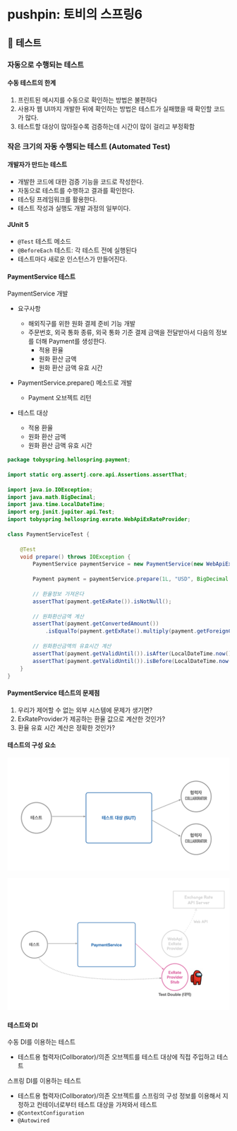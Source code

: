 # pushpin: 토비의 스프링6
## :seedling: 테스트

### 자동으로 수행되는 테스트
#### 수동 테스트의 한계
1. 프린트된 메시지를 수동으로 확인하는 방법은 불편하다
2. 사용자 웹 UI까지 개발한 뒤에 확인하는 방법은 테스트가 실패했을 때 확인할 코드가 많다.
3. 테스트할 대상이 많아질수록 검증하는데 시간이 많이 걸리고 부정확함

### 작은 크기의 자동 수행되는 테스트 (Automated Test)
#### 개발자가 만드는 테스트
- 개발한 코드에 대한 검증 기능을 코드로 작성한다.
- 자동으로 테스트를 수행하고 결과를 확인한다.
- 테스팅 프레임워크를 활용한다.
- 테스트 작성과 실행도 개발 과정의 일부이다.

#### JUnit 5
- `@Test` 테스트 메소드
- `@BeforeEach` 테스트: 각 테스트 전에 실행된다
- 테스트마다 새로운 인스턴스가 만들어진다.

#### PaymentService 테스트
PaymentService 개발
- 요구사항
  - 해외직구를 위한 원화 결제 준비 기능 개발
  - 주문번호, 외국 통화 종류, 외국 통화 기준 결제 금액을 전달받아서 다음의 정보를 더해 Payment를 생성한다.
    - 적용 환율 
    - 원화 환산 금액
    - 원화 환산 금액 유효 시간
- PaymentService.prepare() 메소드로 개발
  - Payment 오브젝트 리턴

- 테스트 대상
  - 적용 환율
  - 원화 환산 금액
  - 원화 환산 금액 유효 시간 

```java
package tobyspring.hellospring.payment;

import static org.assertj.core.api.Assertions.assertThat;

import java.io.IOException;
import java.math.BigDecimal;
import java.time.LocalDateTime;
import org.junit.jupiter.api.Test;
import tobyspring.hellospring.exrate.WebApiExRateProvider;

class PaymentServiceTest {

    @Test
    void prepare() throws IOException {
        PaymentService paymentService = new PaymentService(new WebApiExRateProvider());

        Payment payment = paymentService.prepare(1L, "USD", BigDecimal.TEN);

        // 환율정보 가져온다
        assertThat(payment.getExRate()).isNotNull();

        // 원화환산금액 계산
        assertThat(payment.getConvertedAmount())
            .isEqualTo(payment.getExRate().multiply(payment.getForeignCurrencyAmount()));

        // 원화환산금액의 유효시간 계산
        assertThat(payment.getValidUntil()).isAfter(LocalDateTime.now());
        assertThat(payment.getValidUntil()).isBefore(LocalDateTime.now().plusMinutes(30));
    }
}
```

#### PaymentService 테스트의 문제점
1. 우리가 제어할 수 없는 외부 시스템에 문제가 생기면?
2. ExRateProvider가 제공하는 환율 값으로 계산한 것인가?
3. 환율 유효 시간 계산은 정확한 것인가?

#### 테스트의 구성 요소

![](./images/015.png)

![](./images/016.png)

#### 테스트와 DI
수동 DI를 이용하는 테스트
- 테스트용 협력자(Collborator)/의존 오브젝트를 테스트 대상에 직접 주입하고 테스트

스프링 DI를 이용하는 테스트
- 테스트용 협력자(Collborator)/의존 오브젝트를 스프링의 구성 정보를 이용해서 지정하고 컨테이너로부터 테스트 대상을 가져와서 테스트
- `@ContextConfiguration`
- `@Autowired`